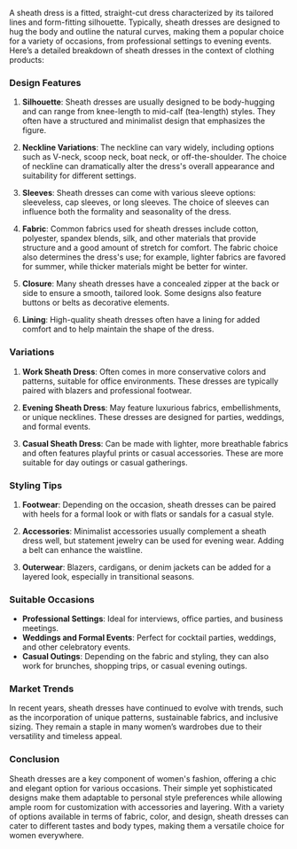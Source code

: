 A sheath dress is a fitted, straight-cut dress characterized by its tailored lines and form-fitting silhouette. Typically, sheath dresses are designed to hug the body and outline the natural curves, making them a popular choice for a variety of occasions, from professional settings to evening events. Here’s a detailed breakdown of sheath dresses in the context of clothing products:

### Design Features

1. **Silhouette**: Sheath dresses are usually designed to be body-hugging and can range from knee-length to mid-calf (tea-length) styles. They often have a structured and minimalist design that emphasizes the figure.

2. **Neckline Variations**: The neckline can vary widely, including options such as V-neck, scoop neck, boat neck, or off-the-shoulder. The choice of neckline can dramatically alter the dress's overall appearance and suitability for different settings.

3. **Sleeves**: Sheath dresses can come with various sleeve options: sleeveless, cap sleeves, or long sleeves. The choice of sleeves can influence both the formality and seasonality of the dress.

4. **Fabric**: Common fabrics used for sheath dresses include cotton, polyester, spandex blends, silk, and other materials that provide structure and a good amount of stretch for comfort. The fabric choice also determines the dress's use; for example, lighter fabrics are favored for summer, while thicker materials might be better for winter.

5. **Closure**: Many sheath dresses have a concealed zipper at the back or side to ensure a smooth, tailored look. Some designs also feature buttons or belts as decorative elements.

6. **Lining**: High-quality sheath dresses often have a lining for added comfort and to help maintain the shape of the dress.

### Variations

1. **Work Sheath Dress**: Often comes in more conservative colors and patterns, suitable for office environments. These dresses are typically paired with blazers and professional footwear.

2. **Evening Sheath Dress**: May feature luxurious fabrics, embellishments, or unique necklines. These dresses are designed for parties, weddings, and formal events.

3. **Casual Sheath Dress**: Can be made with lighter, more breathable fabrics and often features playful prints or casual accessories. These are more suitable for day outings or casual gatherings.

### Styling Tips

1. **Footwear**: Depending on the occasion, sheath dresses can be paired with heels for a formal look or with flats or sandals for a casual style. 

2. **Accessories**: Minimalist accessories usually complement a sheath dress well, but statement jewelry can be used for evening wear. Adding a belt can enhance the waistline.

3. **Outerwear**: Blazers, cardigans, or denim jackets can be added for a layered look, especially in transitional seasons.

### Suitable Occasions

- **Professional Settings**: Ideal for interviews, office parties, and business meetings.
- **Weddings and Formal Events**: Perfect for cocktail parties, weddings, and other celebratory events.
- **Casual Outings**: Depending on the fabric and styling, they can also work for brunches, shopping trips, or casual evening outings.

### Market Trends

In recent years, sheath dresses have continued to evolve with trends, such as the incorporation of unique patterns, sustainable fabrics, and inclusive sizing. They remain a staple in many women’s wardrobes due to their versatility and timeless appeal.

### Conclusion

Sheath dresses are a key component of women's fashion, offering a chic and elegant option for various occasions. Their simple yet sophisticated designs make them adaptable to personal style preferences while allowing ample room for customization with accessories and layering. With a variety of options available in terms of fabric, color, and design, sheath dresses can cater to different tastes and body types, making them a versatile choice for women everywhere.